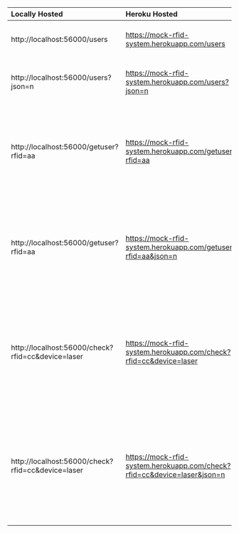 | Locally Hosted | Heroku Hosted | Output |
|:--|:--|:--|
| http://localhost:56000/users | https://mock-rfid-system.herokuapp.com/users | list all users in json format |
| http://localhost:56000/users?json=n | https://mock-rfid-system.herokuapp.com/users?json=n | list all users in plain text format |
| http://localhost:56000/getuser?rfid=aa | https://mock-rfid-system.herokuapp.com/getuser?rfid=aa | return all details for user with rfid tag aa in json format|
| http://localhost:56000/getuser?rfid=aa | https://mock-rfid-system.herokuapp.com/getuser?rfid=aa&json=n | return all details for user with rfid tag aa in plain text format |
| http://localhost:56000/check?rfid=cc&device=laser | https://mock-rfid-system.herokuapp.com/check?rfid=cc&device=laser | check if user with rfid cc is allowed access to device laser in json format |
| http://localhost:56000/check?rfid=cc&device=laser | https://mock-rfid-system.herokuapp.com/check?rfid=cc&device=laser&json=n | check if user with rfid cc is allowed access to device laser in plain text format |
